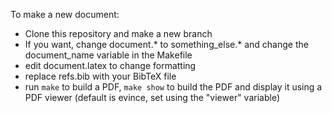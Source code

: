 To make a new document:

* Clone this repository and make a new branch 
* If you want, change document.\* to something_else.\* and change the 
    document_name variable in the Makefile
* edit document.latex to change formatting
* replace refs.bib with your BibTeX file
* run `make` to build a PDF, `make show` to build the PDF and display it
    using a PDF viewer (default is evince, set using the "viewer" variable)